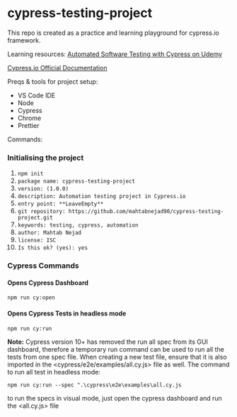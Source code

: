 # cypress-testing-project

This repo is created as a practice and learning playground for cypress.io framework.

Learning resources:
[Automated Software Testing with Cypress on Udemy](https://www.udemy.com/course/automated-testing-with-cypress)

[Cypress.io Official Documentation](https://docs.cypress.io/)

Preqs & tools for project setup:

- VS Code IDE
- Node
- Cypress
- Chrome
- Prettier

Commands: 

### Initialising the project
1. `npm init`
2. `package name: cypress-testing-project`
3. `version: (1.0.0)`
4. `description: Automation testing project in Cypress.io`
5. `entry point: **LeaveEmpty**`
6. `git repository: https://github.com/mahtabnejad90/cypress-testing-project.git`
7. `keywords: testing, cypress, automation`
8. `author: Mahtab Nejad`
9. `license: ISC`
10. `Is this ok? (yes): yes`

### Cypress Commands

#### Opens Cypress Dashboard

`npm run cy:open`

#### Opens Cypress Tests in headless mode

`npm run cy:run`

**Note:** Cypress version 10+ has removed the run all spec from its GUI dashboard, therefore a temporary run command can be used to run all the tests from one spec file. When creating a new test file, ensure that it is also imported in the <cypress/e2e/examples/all.cy.js> file as well. The command to run all test in headless mode:

`npm run cy:run --spec ".\cypress\e2e\examples\all.cy.js`

to run the specs in visual mode, just open the cypress dashboard and run the <all.cy.js> file

